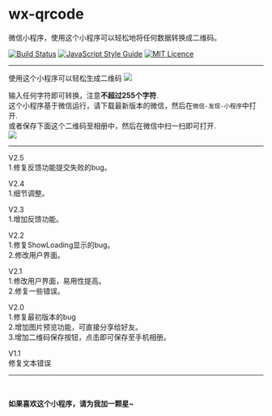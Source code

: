 # wx-qrcode

微信小程序，使用这个小程序可以轻松地将任何数据转换成二维码。<br>

[![Build Status](https://travis-ci.org/guangxuan126/wx-qrcode.svg?branch=master)](https://travis-ci.org/guangxuan126/wx-qrcode)
[![JavaScript Style Guide](https://img.shields.io/badge/code_style-standard-brightgreen.svg)](https://standardjs.com)
[![MIT Licence](https://badges.frapsoft.com/os/mit/mit.svg?v=103)](https://opensource.org/licenses/mit-license.php)

---

使用这个小程序可以轻松生成二维码
![](http://images.gxuann.cn/github/intro_n.png)

输入任何字符即可转换，注意**不超过255个字符**.<br>
这个小程序基于微信运行，请下载最新版本的微信，然后在`微信-发现-小程序`中打开.<br>
或者保存下面这个二维码至相册中，然后在微信中扫一扫即可打开.<br>
![](https://images.gxuann.cn/github/qr.jpeg)
<br>

---


V2.5<br>
1.修复反馈功能提交失败的bug。<br>

V2.4<br>
1.细节调整。<br>

V2.3<br>
1.增加反馈功能。<br>

V2.2<br>
1.修复ShowLoading显示的bug。<br>
2.修改用户界面。<br>

V2.1<br>
1.修改用户界面，易用性提高。<br>
2.修复一些错误。<br>

V2.0<br>
1.修复最初版本的bug<br>
2.增加图片预览功能，可直接分享给好友。<br>
3.增加二维码保存按钮，点击即可保存至手机相册。

V1.1<br>
修复文本错误


---

<br>

**如果喜欢这个小程序，请为我加一颗星~**
